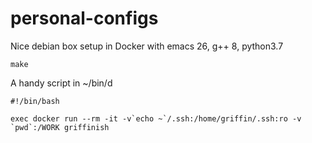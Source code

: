 # personal-configs

Nice debian box setup in Docker with emacs 26, g++ 8, python3.7

```
make 
```

A handy script in ~/bin/d

```
#!/bin/bash

exec docker run --rm -it -v`echo ~`/.ssh:/home/griffin/.ssh:ro -v `pwd`:/WORK griffinish

```



